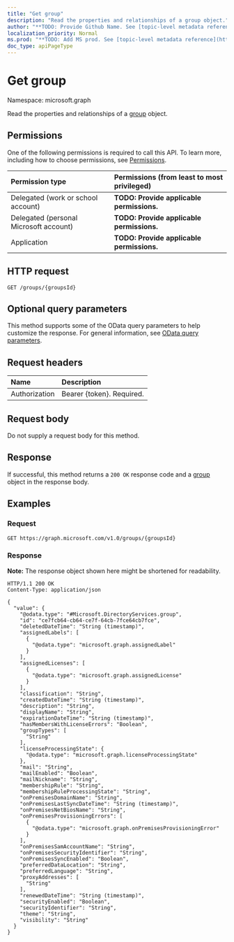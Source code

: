 ```yaml
---
title: "Get group"
description: "Read the properties and relationships of a group object."
author: "**TODO: Provide Github Name. See [topic-level metadata reference](https://msgo.azurewebsites.net/add/document/guidelines/metadata.html#topic-level-metadata)**"
localization_priority: Normal
ms.prod: "**TODO: Add MS prod. See [topic-level metadata reference](https://msgo.azurewebsites.net/add/document/guidelines/metadata.html#topic-level-metadata)**"
doc_type: apiPageType
---
```


# Get group
Namespace: microsoft.graph



Read the properties and relationships of a [group](../resources/group.md) object.

## Permissions
One of the following permissions is required to call this API. To learn more, including how to choose permissions, see [Permissions](/graph/permissions-reference).

|Permission type|Permissions (from least to most privileged)|
|:---|:---|
|Delegated (work or school account)|**TODO: Provide applicable permissions.**|
|Delegated (personal Microsoft account)|**TODO: Provide applicable permissions.**|
|Application|**TODO: Provide applicable permissions.**|

## HTTP request

<!-- {
  "blockType": "ignored"
}
-->
``` http
GET /groups/{groupsId}
```

## Optional query parameters
This method supports some of the OData query parameters to help customize the response. For general information, see [OData query parameters](/graph/query-parameters).

## Request headers
|Name|Description|
|:---|:---|
|Authorization|Bearer {token}. Required.|

## Request body
Do not supply a request body for this method.

## Response

If successful, this method returns a `200 OK` response code and a [group](../resources/group.md) object in the response body.

## Examples

### Request
<!-- {
  "blockType": "request",
  "name": "get_group"
}
-->
``` http
GET https://graph.microsoft.com/v1.0/groups/{groupsId}
```


### Response
**Note:** The response object shown here might be shortened for readability.
<!-- {
  "blockType": "response",
  "truncated": true,
  "@odata.type": "Microsoft.DirectoryServices.group"
}
-->
``` http
HTTP/1.1 200 OK
Content-Type: application/json

{
  "value": {
    "@odata.type": "#Microsoft.DirectoryServices.group",
    "id": "ce7fcb64-cb64-ce7f-64cb-7fce64cb7fce",
    "deletedDateTime": "String (timestamp)",
    "assignedLabels": [
      {
        "@odata.type": "microsoft.graph.assignedLabel"
      }
    ],
    "assignedLicenses": [
      {
        "@odata.type": "microsoft.graph.assignedLicense"
      }
    ],
    "classification": "String",
    "createdDateTime": "String (timestamp)",
    "description": "String",
    "displayName": "String",
    "expirationDateTime": "String (timestamp)",
    "hasMembersWithLicenseErrors": "Boolean",
    "groupTypes": [
      "String"
    ],
    "licenseProcessingState": {
      "@odata.type": "microsoft.graph.licenseProcessingState"
    },
    "mail": "String",
    "mailEnabled": "Boolean",
    "mailNickname": "String",
    "membershipRule": "String",
    "membershipRuleProcessingState": "String",
    "onPremisesDomainName": "String",
    "onPremisesLastSyncDateTime": "String (timestamp)",
    "onPremisesNetBiosName": "String",
    "onPremisesProvisioningErrors": [
      {
        "@odata.type": "microsoft.graph.onPremisesProvisioningError"
      }
    ],
    "onPremisesSamAccountName": "String",
    "onPremisesSecurityIdentifier": "String",
    "onPremisesSyncEnabled": "Boolean",
    "preferredDataLocation": "String",
    "preferredLanguage": "String",
    "proxyAddresses": [
      "String"
    ],
    "renewedDateTime": "String (timestamp)",
    "securityEnabled": "Boolean",
    "securityIdentifier": "String",
    "theme": "String",
    "visibility": "String"
  }
}
```


